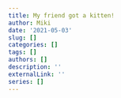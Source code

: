 ```yaml
---
title: My friend got a kitten!
author: Miki
date: '2021-05-03'
slug: []
categories: []
tags: []
authors: []
description: ''
externalLink: ''
series: []
---
```


